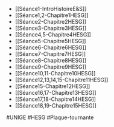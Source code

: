 - [[Séance1-IntroHistoireE&S]]
- [[Séance1,2-Chapitre1HESG]]
- [[Séance2-Chapitre2HESG]]
- [[Séance3-Chapitre3HESG]]
- [[Séance4,5-Chapitre4HESG]]
- [[Séance5-Chapitre5HESG]]
- [[Séance6-Chapitre6HESG]]
- [[Séance7-Chapitre7HESG]]
- [[Séance8-Chapitre8HESG]]
- [[Séance9-Chapitre9HESG]]
- [[Séance10,11-Chapitre10HESG]]
- [[Séance12,13,14,15-Chapitre11HESG]]
- [[Séance15-Chapitre12HESG]]
- [[Séance16,17-Chapitre13HESG]]
- [[Séance17,18-Chapitre14HESG]]
- [[Séance18,19-Chapitre15HESG]]

#UNIGE #HESG #Plaque-tournante 